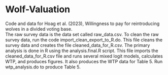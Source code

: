 # Wolf-Valuation
Code and data for Hoag et al. (2023), Willingness to pay for reintroducing wolves in a divided voting base.  
The raw survey data is the data set called raw_data.csv. To clean the raw survey data, run the code import_clean_export_to_R.do. This file cleans the survey data and creates the file cleaned_data_for_R.csv. The primary analysis is done in R using the analysis.final.R script. This file imports the cleaned_data_for_R.csv file and runs several mixed logit models, calculates WTP, and produces figures. It also produces the WTP data for Table 5. Run wtp_analysis.do to produce Table 5. 
